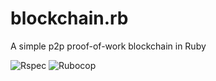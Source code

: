 # blockchain.rb

A simple p2p proof-of-work blockchain in Ruby

![Rspec](https://github.com/gervaiscodes/blockchain.rb/actions/workflows/rspec.yaml/badge.svg) ![Rubocop](https://github.com/gervaiscodes/blockchain.rb/actions/workflows/rubocop.yaml/badge.svg)
